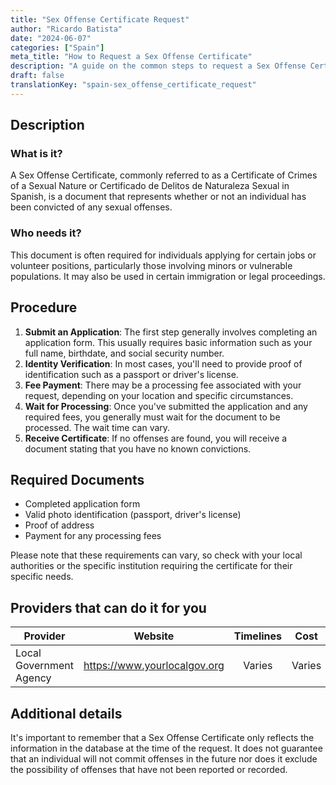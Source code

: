 ```yaml
---
title: "Sex Offense Certificate Request"
author: "Ricardo Batista"
date: "2024-06-07"
categories: ["Spain"]
meta_title: "How to Request a Sex Offense Certificate"
description: "A guide on the common steps to request a Sex Offense Certificate"
draft: false
translationKey: "spain-sex_offense_certificate_request"
---
```


## Description

### What is it?
A Sex Offense Certificate, commonly referred to as a Certificate of Crimes of a Sexual Nature or Certificado de Delitos de Naturaleza Sexual in Spanish, is a document that represents whether or not an individual has been convicted of any sexual offenses.

### Who needs it?
This document is often required for individuals applying for certain jobs or volunteer positions, particularly those involving minors or vulnerable populations. It may also be used in certain immigration or legal proceedings. 

## Procedure
1. **Submit an Application**: The first step generally involves completing an application form. This usually requires basic information such as your full name, birthdate, and social security number.
2. **Identity Verification**: In most cases, you'll need to provide proof of identification such as a passport or driver's license.
3. **Fee Payment**: There may be a processing fee associated with your request, depending on your location and specific circumstances.
4. **Wait for Processing**: Once you've submitted the application and any required fees, you generally must wait for the document to be processed. The wait time can vary.
5. **Receive Certificate**: If no offenses are found, you will receive a document stating that you have no known convictions. 

## Required Documents
- Completed application form
- Valid photo identification (passport, driver's license)
- Proof of address
- Payment for any processing fees

Please note that these requirements can vary, so check with your local authorities or the specific institution requiring the certificate for their specific needs.

## Providers that can do it for you

| Provider        |     Website     |     Timelines    |       Cost      |
| --------------- | --------------- |  :-------------: | :-------------: |
| Local Government Agency      |  https://www.yourlocalgov.org       |      Varies      |        Varies      |

## Additional details
It's important to remember that a Sex Offense Certificate only reflects the information in the database at the time of the request. It does not guarantee that an individual will not commit offenses in the future nor does it exclude the possibility of offenses that have not been reported or recorded.
